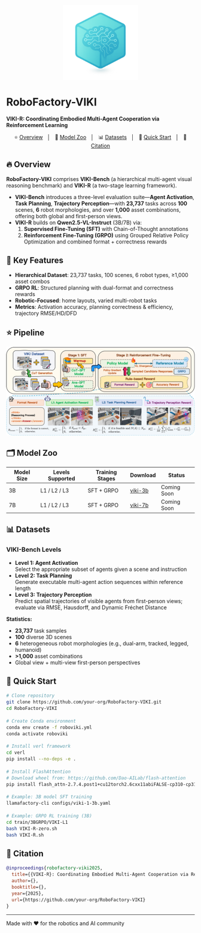 <div align="center">
  <img src="./assets/logo.png" width="200"/>
</div>

# RoboFactory-VIKI  
**VIKI-R: Coordinating Embodied Multi-Agent Cooperation via Reinforcement Learning**

<p align="center">
  ⭐️ <a href="#overview">Overview</a> &nbsp;&nbsp;│&nbsp;&nbsp; 🤖 <a href="#model-zoo">Model Zoo</a> &nbsp;&nbsp;│&nbsp;&nbsp; 📊 <a href="#datasets">Datasets</a> &nbsp;&nbsp;│&nbsp;&nbsp; 🚀 <a href="#quick-start">Quick Start</a> &nbsp;&nbsp;│&nbsp;&nbsp; 📑 <a href="#citation">Citation</a>
</p>

## 🔥 Overview <a name="overview"></a>

**RoboFactory-VIKI** comprises **VIKI-Bench** (a hierarchical multi-agent visual reasoning benchmark) and **VIKI-R** (a two-stage learning framework).  
- **VIKI-Bench** introduces a three-level evaluation suite—**Agent Activation**, **Task Planning**, **Trajectory Perception**—with **23,737** tasks across **100** scenes, **6** robot morphologies, and over **1,000** asset combinations, offering both global and first-person views.  
- **VIKI-R** builds on **Qwen2.5-VL-Instruct** (3B/7B) via:  
  1. **Supervised Fine-Tuning (SFT)** with Chain-of-Thought annotations  
  2. **Reinforcement Fine-Tuning (GRPO)** using Grouped Relative Policy Optimization and combined format + correctness rewards  

## 🎯 Key Features

- **Hierarchical Dataset**: 23,737 tasks, 100 scenes, 6 robot types, ≥1,000 asset combos  
- **GRPO RL**: Structured planning with dual-format and correctness rewards  
- **Robotic-Focused**: home layouts, varied multi-robot tasks  
- **Metrics**: Activation accuracy, planning correctness & efficiency, trajectory RMSE/HD/DFD  

## ⭐️ Pipeline <a name="pipeline"></a>

<div align="center">
  <img src="./assets/viki-r_v7_page-0001.jpg" width="800"/>
</div>

## 🗂️ Model Zoo <a name="model-zoo"></a>

| Model Size | Levels Supported | Training Stages   | Download           | Status      |
|------------|------------------|-------------------|--------------------|-------------|
| 3B         | L1 / L2 / L3     | SFT + GRPO        | [viki-3b](./models/) | Coming Soon |
| 7B         | L1 / L2 / L3     | SFT + GRPO        | [viki-7b](./models/) | Coming Soon |

## 📊 Datasets <a name="datasets"></a>

### VIKI-Bench Levels  
- **Level 1: Agent Activation**  
  Select the appropriate subset of agents given a scene and instruction  
- **Level 2: Task Planning**  
  Generate executable multi-agent action sequences within reference length  
- **Level 3: Trajectory Perception**  
  Predict spatial trajectories of visible agents from first-person views; evaluate via RMSE, Hausdorff, and Dynamic Fréchet Distance  

**Statistics:**  
- **23,737** task samples  
- **100** diverse 3D scenes  
- **6** heterogeneous robot morphologies (e.g., dual-arm, tracked, legged, humanoid)  
- **>1,000** asset combinations  
- Global view + multi-view first-person perspectives  

## 🚀 Quick Start <a name="quick-start"></a>

```bash
# Clone repository
git clone https://github.com/your-org/RoboFactory-VIKI.git
cd RoboFactory-VIKI

# Create Conda environment
conda env create -f roboviki.yml
conda activate roboviki

# Install verl framework
cd verl
pip install --no-deps -e .

# Install FlashAttention
# Download wheel from: https://github.com/Dao-AILab/flash-attention
pip install flash_attn-2.7.4.post1+cu12torch2.6cxx11abiFALSE-cp310-cp310-linux_x86_64.whl

# Example: 3B model SFT training
llamafactory-cli configs/viki-1-3b.yaml

# Example: GRPO RL training (3B)
cd train/3BGRPO/VIKI-L1
bash VIKI-R-zero.sh
bash VIKI-R.sh
````

## 📑 Citation <a name="citation"></a>

```bibtex
@inproceedings{robofactory-viki2025,
  title={{VIKI-R}: Coordinating Embodied Multi-Agent Cooperation via Reinforcement Learning},
  author={},
  booktitle={},
  year={2025},
  url={https://github.com/your-org/RoboFactory-VIKI}
}
```

---

Made with ❤️ for the robotics and AI community
